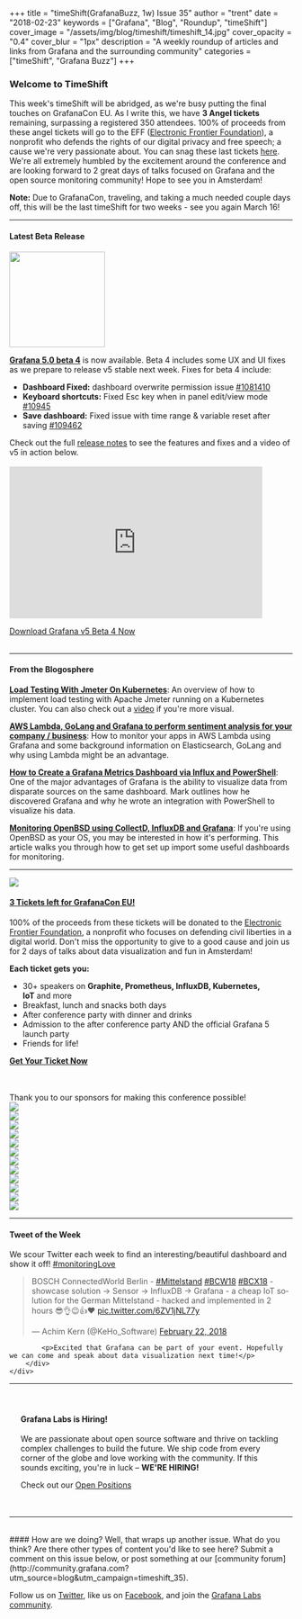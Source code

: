 +++
title = "timeShift(GrafanaBuzz, 1w) Issue 35"
author = "trent"
date = "2018-02-23"
keywords = ["Grafana", "Blog", "Roundup", "timeShift"]
cover_image = "/assets/img/blog/timeshift/timeshift_14.jpg"
cover_opacity = "0.4"
cover_blur = "1px"
description = "A weekly roundup of articles and links from Grafana and the surrounding community"
categories = ["timeShift", "Grafana Buzz"]
+++

### Welcome to TimeShift
This week's timeShift will be abridged, as we're busy putting the final touches on GrafanaCon EU. As I write this, we have **3 Angel tickets** remaining, surpassing a registered 350 attendees. 100% of proceeds from these angel tickets will go to the EFF ([Electronic Frontier Foundation](https://www.eff.org/)), a nonprofit who defends the rights of our digital privacy and free speech; a cause we're very passionate about. You can snag these last tickets [here](https://ti.to/grafanacon/grafanacon-eu). We're all extremely humbled by the excitement around the conference and are looking forward to 2 great days of talks focused on Grafana and the open source monitoring community! Hope to see you in Amsterdam! 

**Note:** Due to GrafanaCon, traveling, and taking a much needed couple days off, this will be the last timeShift for two weeks - see you again March 16!

<hr />

#### Latest Beta Release
<div class="row row--no-gutters blog-plugin-grid">
	<div class="col col--sm-3">
		<img src="/assets/img/blog/timeshift/grafana_release_icon.png" width="170" />
	</div>
	<div class="col col--sm-9">
		<p>
			<strong><a href="https://grafana.com/grafana/download/beta?utm_source=blog&utm_campaign=timeshift_35" target="_blank">Grafana 5.0 beta 4</a></strong> is now available. Beta 4 includes some UX and UI fixes as we prepare to release v5 stable next week. Fixes for beta 4 include:
			<ul>
				<li><strong>Dashboard Fixed:</strong> dashboard overwrite permission issue <a href="https://github.com/grafana/grafana/issues/10814">#1081410</a></li>
				<li><strong>Keyboard shortcuts:</strong> Fixed Esc key when in panel edit/view mode <a href="https://github.com/grafana/grafana/issues/10945">#10945</a></li>
				<li><strong>Save dashboard:</strong> Fixed issue with time range & variable reset after saving <a href="https://github.com/grafana/grafana/issues/10946">#109462</a></li>
			</ul>
		</p> 
		<p>
			Check out the full <a href="https://community.grafana.com/t/release-notes-v5-0-x/5250" target="_blank">release notes</a> to see the features and fixes and a video of v5 in action below.
			<br />
			<br />
			<iframe width="450" height="270" src="https://www.youtube.com/embed/Izr0IBgoTZQ?rel=0&amp;" frameborder="0" allow="autoplay; encrypted-media" allowfullscreen=""></iframe>
		</p>
		<a href="https://grafana.com/grafana/download/beta?utm_source=blog&utm_campaign=timeshift_35" target="_blank" class="btn btn--primary">Download Grafana v5 Beta 4 Now</a>
	</div>
</div>


<br />
<hr />

#### From the Blogosphere
[**Load Testing With Jmeter On Kubernetes**](https://blog.kubernauts.io/load-testing-as-a-service-with-jmeter-on-kubernetes-fc5288bb0c8b): An overview of how to implement load testing with Apache Jmeter running on a Kubernetes cluster. You can also check out a [video](https://youtu.be/9ERLXHczqU8) if you're more visual. 

[**AWS Lambda, GoLang and Grafana to perform sentiment analysis for your company / business**](https://made2591.github.io/posts/aws-lambda): How to monitor your apps in AWS Lambda using Grafana and some background information on Elasticsearch, GoLang and why using Lambda might be an advantage.

[**How to Create a Grafana Metrics Dashboard via Influx and PowerShell**](http://wragg.io/windows-based-grafana-analytics-platform-via-influxdb-and-powershell/): One of the major advantages of Grafana is the ability to visualize data from disparate sources on the same dashboard. Mark outlines how he discovered Grafana and why he wrote an integration with PowerShell to visualize his data.

[**Monitoring OpenBSD using CollectD, InfluxDB and Grafana**](https://www.tumfatig.net/20180220/monitoring-openbsd-using-collectd-influxdb-grafana/): If you're using OpenBSD as your OS, you may be interested in how it's performing. This article walks you through how to get set up import some useful dashboards for monitoring.
<hr />

<div class="row row--md-gutters blog-plugin-grid">
	<div class="col col--sm-3 blog-plugin-grid__item">
		<img style="border-radius: 0;" src="/assets/img/blog/timeshift/grafanacon_eu_announcement.png" />
	</div>
	<div class="col col--sm-9 blog-plugin-grid__item grafanacon">
		<h4><a href="https://ti.to/grafanacon/grafanacon-eu" target="_blank">3 Tickets left for GrafanaCon EU!</a></h4>
		<p>
			100% of the proceeds from these tickets will be donated to the <a href="http://eff.org" target="_blank">Electronic Frontier Foundation</a>, a nonprofit who focuses on defending civil liberties in a digital world. Don't miss the opportunity to give to a good cause and join us for 2 days of talks about data visualization and fun in Amsterdam!
		</p>
		<p>
			<strong>Each ticket gets you:</strong>
		</p>
			<ul>
				<li>30+ speakers on <strong>Graphite, Prometheus, InfluxDB, Kubernetes, IoT</strong> and more</li>
				<li>Breakfast, lunch and snacks both days</li>
				<li>After conference party with dinner and drinks</li>
				<li>Admission to the after conference party AND the official Grafana 5 launch party</li>
				<li>Friends for life!</li>
			</ul>
		<p>
			<a class="btn btn--grafanacon" href="https://ti.to/grafanacon/grafanacon-eu" target="_blank"><strong>Get Your Ticket Now</strong></a>
		</p>
	</div>
</div>
<br />
<br />
<div class="sponsors">
		<div class="row row--md-gutters text-center">
			<div class="col col--sm-12 text-center">
				<div class="sponsor-header">Thank you to our sponsors for making this conference possible!</div>
			</div>
		</div>
		<div class="row row--md-gutters text-center">
			<div class="col col--sm-3">
				<a href="https://www.cncf.io/" target="_blank"><img class="speaker-logo" src="/assets/img/blog/timeshift/grafanacon/logos/cncf_logo.png" /></a>
			</div>
			<div class="col col--sm-3">
				<a href="http://circonus.com/" target="_blank"><img class="speaker-logo" src="/assets/img/blog/timeshift/grafanacon/logos/iron_db_logo.png" /></a>
			</div>
			<div class="col col--sm-3">
				<a href="http://cloud.google.com" target="_blank"><img class="speaker-logo" src="/assets/img/blog/timeshift/grafanacon/logos/google_cloud_logo.png" /></a>
			</div>
			<div class="col col--sm-3">
				<a href="http://weave.works" target="_blank"><img class="speaker-logo" src="/assets/img/blog/timeshift/grafanacon/logos/weaveworks_logo.png" /></a>
			</div>
		</div>
		<div class="row row--md-gutters">
			<div class="col col--sm-3 text-center">
				<a href="http://ns1.com" target="_blank"><img class="speaker-logo" src="/assets/img/blog/timeshift/grafanacon/logos/ns1_logo.png" /></a>
			</div>
			<div class="col col--sm-3 text-center">
				<a href="http://percona.com" target="_blank"><img class="speaker-logo" src="/assets/img/blog/timeshift/grafanacon/logos/percona_logo.png" /></a>
			</div>
			<div class="col col--sm-3 text-center">
				<a href="http://influxdata.com" target="_blank"><img class="speaker-logo" src="/assets/img/blog/timeshift/grafanacon/logos/influx_data_logo.png" /></a>
			</div>
			<div class="col col--sm-3 text-center">
				<a href="http://victorops.com" target="_blank"><img class="speaker-logo" src="/assets/img/blog/timeshift/grafanacon/logos/victorops_logo.png" /></a>
			</div>
		</div>
		<div class="row row--md-gutters">
			<div class="col col--sm-3 text-center">
				<a href="http://packet.net" target="_blank"><img class="speaker-logo" src="/assets/img/blog/timeshift/grafanacon/logos/packet_logo.png" /></a>
			</div>
			<div class="col col--sm-3 text-center">
				<a href="http://timescale.com" target="_blank"><img class="speaker-logo" src="/assets/img/blog/timeshift/grafanacon/logos/timescale_logo.png" /></a>
			</div>
			<div class="col col--sm-3 text-center">
				<a href="http://kausal.co" target="_blank"><img class="speaker-logo" src="/assets/img/blog/timeshift/grafanacon/logos/kausal_logo.png" /></a>
			</div>
			<div class="col col--sm-3 text-center">
				<a href="http://robustperception.com" target="_blank"><img class="speaker-logo" src="/assets/img/blog/timeshift/grafanacon/logos/robust_perception_logo.png" /></a>
			</div>
		</div>
	</div>

<hr />

<div>
	<div class="row row--no-gutters">
		<div class="col col--sm-12">
			<h4>Tweet of the Week</h4>
			We scour Twitter each week to find an interesting/beautiful dashboard and show it off! <a href="https://twitter.com/hashtag/monitoringlove?src=hash" target="_blank">#monitoringLove</a>
			<blockquote class="twitter-tweet" data-lang="en"><p lang="en" dir="ltr">BOSCH ConnectedWorld Berlin - <a href="https://twitter.com/hashtag/Mittelstand?src=hash&amp;ref_src=twsrc%5Etfw">#Mittelstand</a> <a href="https://twitter.com/hashtag/BCW18?src=hash&amp;ref_src=twsrc%5Etfw">#BCW18</a> <a href="https://twitter.com/hashtag/BCX18?src=hash&amp;ref_src=twsrc%5Etfw">#BCX18</a> - showcase solution -&gt; Sensor -&gt; InfluxDB -&gt; Grafana - a cheap IoT solution for the German Mittelstand - hacked and implemented in 2 hours 😎👌😉👍❤️ <a href="https://t.co/6ZV1jNL77y">pic.twitter.com/6ZV1jNL77y</a></p>&mdash; Achim Kern (@KeHo_Software) <a href="https://twitter.com/KeHo_Software/status/966620462334775298?ref_src=twsrc%5Etfw">February 22, 2018</a></blockquote>
			<script async src="https://platform.twitter.com/widgets.js" charset="utf-8"></script>


			<p>Excited that Grafana can be part of your event. Hopefully we can come and speak about data visualization next time!</p>
		</div>
	</div>
</div>

<hr />

<div style=" padding: 20px; background: url(/assets/img/blog/timeshift/polygon_texture_black.jpg); background-size: cover; border-radius: 4px;">
	<h4>Grafana Labs is Hiring!</h4>
	<p>We are passionate about open source software and thrive on tackling complex challenges to build the future. We ship code from every corner of the globe and love working with the community. If this sounds exciting, you're in luck – <strong>WE'RE HIRING!</strong></p>
	<p>Check out our <a class="btn btn-outline" href="https://grafana.com/about/hiring?utm_source=blog&utm_campaign=timeshift_35" target="_blank">Open Positions</a></p>
</div>


<hr />
<br />
#### How are we doing?
Well, that wraps up another issue. What do you think? Are there other types of content you'd like to see here? Submit a comment on this issue below, or post something at our [community forum](http://community.grafana.com?utm_source=blog&utm_campaign=timeshift_35).

Follow us on [Twitter](http://twitter.com/grafana), like us on [Facebook](http://facebook.com/grafana), and join the [Grafana Labs community](http://grafana.com/signup?utm_source=blog&utm_campaign=timeshift_35).



